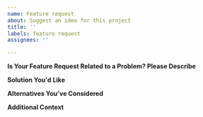 ```yaml
---
name: Feature request
about: Suggest an idea for this project
title: ''
labels: feature request
assignees: ''

---
```


<!-- If you have a general question, use the discussions at https://github.com/beakerbrowser/dbrowser/discussions instead. -->

<!-- NOTE -- Please don't open issues which might indicate that laws (such as copyright) might be broken in your use of our software. While you may be operating within your legal rights with the content, it's hard for us to know at a glance, and so for simplicity it's best to steer clear of legal issues such as copyrighted material. -->

**Is Your Feature Request Related to a Problem? Please Describe**
<!-- A clear and concise description of what the problem is. Ex. I'm always frustrated when [...] -->

**Solution You'd Like**
<!-- A clear and concise description of what you want to happen. -->

**Alternatives You've Considered**
<!-- A clear and concise description of any alternative solutions or features you've considered. -->

**Additional Context**
<!-- Add any other context or screenshots about the feature request here. -->

